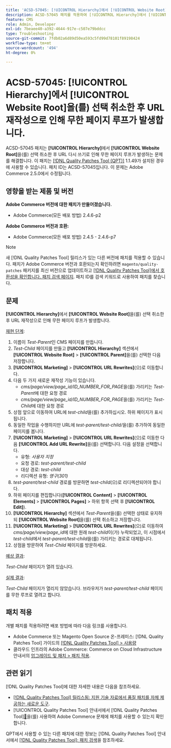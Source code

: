 ```yaml
---
title: 'ACSD-57045: [!UICONTROL Hierarchy]에서 [!UICONTROL Website Root]을(를) 선택 취소한 후 URL 재작성으로 인해 무한 페이지 루프가 발생합니다.'
description: ACSD-57045 패치를 적용하여 [!UICONTROL Hierarchy]에서 [!UICONTROL Website Root]을(를) 선택 취소한 후 URL 재작성으로 인해 무한 페이지 루프가 발생하는 Adobe Commerce 문제를 해결합니다.
feature: CMS
role: Admin, Developer
exl-id: 7beaee40-a392-4644-917e-c507e79bddcc
type: Troubleshooting
source-git-commit: 7fdb02a6d89d50ea593c5fd99d78101f89198424
workflow-type: tm+mt
source-wordcount: '494'
ht-degree: 0%

---
```


# ACSD-57045: [!UICONTROL Hierarchy]에서 [!UICONTROL Website Root]을(를) 선택 취소한 후 URL 재작성으로 인해 무한 페이지 루프가 발생합니다.

ACSD-57045 패치는 **[!UICONTROL Hierarchy]**&#x200B;에서 **[!UICONTROL Website Root]**&#x200B;을(를) 선택 취소한 후 URL 다시 쓰기로 인해 무한 페이지 루프가 발생하는 문제를 해결합니다. 이 패치는 [[!DNL Quality Patches Tool (QPT)]](https://experienceleague.adobe.com/ko/docs/commerce-operations/tools/quality-patches-tool/quality-patches-tool-to-self-serve-quality-patches) 1.1.49가 설치된 경우에 사용할 수 있습니다. 패치 ID는 ACSD-57045입니다. 이 문제는 Adobe Commerce 2.5.0에서 수정됩니다.

## 영향을 받는 제품 및 버전

**Adobe Commerce 버전에 대한 패치가 만들어졌습니다.**

* Adobe Commerce(모든 배포 방법) 2.4.6-p2

**Adobe Commerce 버전과 호환:**

* Adobe Commerce(모든 배포 방법) 2.4.5 - 2.4.6-p7

>[!NOTE]
>
>새 [!DNL Quality Patches Tool] 릴리스가 있는 다른 버전에 패치를 적용할 수 있습니다. 패치가 Adobe Commerce 버전과 호환되는지 확인하려면 `magento/quality-patches` 패키지를 최신 버전으로 업데이트하고 [[!DNL Quality Patches Tool]에서 호환성을 확인합니다. 패치 검색 페이지](https://experienceleague.adobe.com/tools/commerce-quality-patches/index.html?lang=ko). 패치 ID를 검색 키워드로 사용하여 패치를 찾습니다.

## 문제

**[!UICONTROL Hierarchy]**&#x200B;에서 **[!UICONTROL Website Root]**&#x200B;을(를) 선택 취소한 후 URL 재작성으로 인해 무한 페이지 루프가 발생합니다.

<u>재현 단계</u>:

1. 이름이 *Test-Parent*&#x200B;인 CMS 페이지를 만듭니다.
1. *Test-Child* 페이지를 만들고 **[!UICONTROL Hierarchy]** 섹션에서 **[!UICONTROL Website Root]** > **[!UICONTROL Parent]**&#x200B;을(를) 선택한 다음 저장합니다.
1. **[!UICONTROL Marketing]** > **[!UICONTROL URL Rewrites]**(으)로 이동합니다.
1. 다음 두 가지 새로운 재작성 기능이 있습니다.
   * *cms/page/view/page_id/ID_NUMBER_FOR_PAGE*&#x200B;을(를) 가리키는 *Test-Parent*&#x200B;에 대한 요청 경로
   * *cms/page/view/page_id/ID_NUMBER_FOR_PAGE*&#x200B;을(를) 가리키는 *Test-Child*&#x200B;에 대한 요청 경로
1. 상점 앞으로 이동하여 URL에 *test-child*&#x200B;을(를) 추가하십시오. 하위 페이지가 표시됩니다.
1. 동일한 작업을 수행하지만 URL에 *test-parent/test-child/*&#x200B;을(를) 추가하여 동일한 페이지를 봅니다.
1. **[!UICONTROL Marketing]** > **[!UICONTROL URL Rewrites]**(으)로 이동한 다음 **[!UICONTROL Add URL Rewrite]**&#x200B;을(를) 선택합니다. 다음 설정을 선택합니다.
   * 유형: *사용자 지정*
   * 요청 경로: *test-parent/test-child*
   * 대상 경로: *test-child*
   * 리디렉션 유형: *영구(301)*
1. *test-parent/test-child* 경로를 방문하면 *test-child*(으)로 리디렉션되어야 합니다.
1. 하위 페이지를 편집합니다(**[!UICONTROL Content]** > **[!UICONTROL Elements]** > **[!UICONTROL Pages]** > 하위 항목 선택 후 **[!UICONTROL Edit]**).
1. **[!UICONTROL Hierarchy]** 섹션에서 *Test-Parent*&#x200B;을(를) 선택한 상태로 유지하되 **[!UICONTROL Website Root]**&#x200B;을(를) 선택 취소하고 저장합니다.
1. **[!UICONTROL Marketing]** > **[!UICONTROL URL Rewrites]**(으)로 이동하여 *cms/page/view/page_id*&#x200B;에 대한 원래 *test-child*&#x200B;이(가) 누락되었고, 이 시점에서 *test-child*&#x200B;에서 *test-parent/test-child*&#x200B;을(를) 가리키는 경로로 대체됩니다.
1. 상점을 방문하여 *Test-Child* 페이지를 방문하세요.

<u>예상 결과</u>:

*Test-Child* 페이지가 열려 있습니다.

<u>실제 결과</u>:

*Test-Child* 페이지가 열리지 않았습니다. 브라우저가 *test-parent/test-child* 페이지를 무한 루프로 열려고 합니다.

## 패치 적용

개별 패치를 적용하려면 배포 방법에 따라 다음 링크를 사용합니다.

* Adobe Commerce 또는 Magento Open Source 온-프레미스: [!DNL Quality Patches Tool] 가이드의 [[!DNL Quality Patches Tool] > 사용량](/help/tools/quality-patches-tool/usage.md)
* 클라우드 인프라의 Adobe Commerce: Commerce on Cloud Infrastructure 안내서의 [업그레이드 및 패치 > 패치 적용](https://experienceleague.adobe.com/docs/commerce-cloud-service/user-guide/develop/upgrade/apply-patches.html?lang=ko).

## 관련 읽기

[!DNL Quality Patches Tool]에 대한 자세한 내용은 다음을 참조하세요.

* [[!DNL Quality Patches Tool] 릴리스됨: 지원 기술 자료에서 품질 패치를 자체 제공하는 새로운 도구](https://experienceleague.adobe.com/ko/docs/commerce-operations/tools/quality-patches-tool/quality-patches-tool-to-self-serve-quality-patches).
* [!UICONTROL Quality Patches Tool] 안내서에서  [!DNL Quality Patches Tool][&#128279;](/help/tools/quality-patches-tool/patches-available-in-qpt/check-patch-for-magento-issue-with-magento-quality-patches.md)을(를) 사용하여 Adobe Commerce 문제에 패치를 사용할 수 있는지 확인합니다.


QPT에서 사용할 수 있는 다른 패치에 대한 정보는 [!DNL Quality Patches Tool] 안내서에서 [[!DNL Quality Patches Tool]: 패치 검색](https://experienceleague.adobe.com/tools/commerce-quality-patches/index.html?lang=ko)을 참조하세요.
